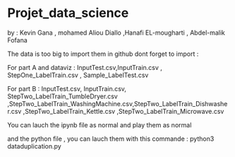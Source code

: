 # Projet_data_science

by : Kevin Gana , mohamed Aliou Diallo ,Hanafi EL-mougharti , Abdel-malik Fofana


The data is too big to import them in github dont forget to import :

For part A and dataviz : InputTest.csv,InputTrain.csv , StepOne_LabelTrain.csv ,  Sample_LabelTest.csv

For part B :
InputTest.csv, InputTrain.csv, StepTwo_LabelTrain_TumbleDryer.csv ,StepTwo_LabelTrain_WashingMachine.csv,StepTwo_LabelTrain_Dishwasher.csv ,StepTwo_LabelTrain_Kettle.csv ,StepTwo_LabelTrain_Microwave.csv

You can lauch the ipynb file as normal and play them as normal

and the python file , you can lauch them with this commande : python3 dataduplication.py


